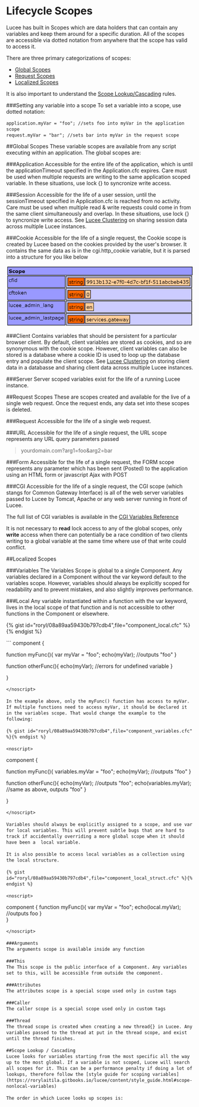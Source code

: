 # Lifecycle Scopes

Lucee has built in Scopes which are data holders that can contain any variables and keep them around for a specific duration. All of the scopes are accessible via dotted notation from anywhere that the scope has valid to access it. 

There are three primary categorizations of scopes:

* [Global Scopes](#global-scopes)
* [Request Scopes](#request-scopes)
* [Localized Scopes](#localized-scopes)

It is also important to understand the [Scope Lookup/Cascading](#scope-lookup--cascading) rules. 

###Setting any variable into a scope
To set a variable into a scope, use dotted notation:

```
application.myVar = "foo"; //sets foo into myVar in the application scope
request.myVar = "bar"; //sets bar into myVar in the request scope
```

##Global Scopes
These variable scopes are available from any script executing within an application. The global scopes are:

###Application
Accessible for the entire life of the application, which is until the applicationTimeout specified in the Application.cfc expires. Care must be used when multiple requests are writing to the same application scoped variable. In these situations, use lock {} to syncronize write access.

###Session
Accessible for the life of a user session, until the sessionTimeout specified in Application.cfc is reached from no activity. Care must be used when multiple read & write requests could come in from the same client simultaneously and overlap. In these situations, use lock {} to syncronize write access. See [Lucee Clustering](https://rorylaitila.gitbooks.io/lucee/content/clustering.html) on sharing session data across multiple Lucee instances. 

###Cookie
Accessible for the life of a single request, the Cookie scope is created by Lucee based on the cookies provided by the user's browser. It contains the same data as is in the cgi.http_cookie variable, but it is parsed into  a structure for you like below

![](cookie_example.png)

###Client
Contains variables that should be persistent for a particular browser client. By default, client variables are stored as cookies, and so are synonymous with the cookie scope. However, client variables can also be stored is a database where a cookie ID is used to loop up the database entry and populate the client scope. See [Lucee Clustering](https://rorylaitila.gitbooks.io/lucee/content/clustering.html) on storing client data in a databasse and sharing client data across multiple Lucee instances.

###Server
Server scoped variables exist for the life of a running Lucee instance.

##Request Scopes
These are scopes created and available for the live of a single web request. Once the request ends, any data set into these scopes is deleted.

###Request
Accessible for the life of a single web request.

###URL
Accessible for the life of a single request, the URL scope represents any URL query parameters passed
> yourdomain.com?arg1=foo&arg2=bar

###Form
Accessible for the life of a single request, the FORM scope represents any parameter which has been sent (Posted) to the application using an HTML form or javascript Ajax with POST

###CGI
Accessible for the life of a single request, the CGI scope (which stangs for Common Gateway Interface) is all of the web server variables passed to Lucee by Tomcat, Apache or any web server running in front of Lucee.

The full list of CGI variables is available in the [CGI Variables Reference](https://rorylaitila.gitbooks.io/lucee/content/cgi_variables.html)

It is not necessary to **read** lock access to any of the global scopes, only **write** access when there can potentially be a race condition of two clients writing to a global variable at the same time where use of that write could conflict.

##Localized Scopes

###Variables
The Variables Scope is global to a single Component. Any variables declared in a Component without the var keyword default to the variables scope. However, variables should always be explicitly scoped for readability and to prevent mistakes, and also slightly improves performance.

###Local
Any variable instantiated within a function with the var keyword, lives in the local scope of that function and is not accessible to other functions in the Component or elsewhere. 

{% gist id="roryl/08a89aa59430b797cdb4",file="component_local.cfc" %}{% endgist %}

<noscript>
```
component {

  function myFunc(){
    var myVar = "foo";
    echo(myVar); //outputs "foo"
  }
  
  function otherFunc(){
    echo(myVar); //errors for undefined variable
  }
  
}
```
</noscript>

In the example above, only the myFunc() function has access to myVar. If multiple functions need to access myVar, it should be declared it in the variables scope. That would change the example to the following:

{% gist id="roryl/08a89aa59430b797cdb4",file="component_variables.cfc" %}{% endgist %}

<noscript>
```
component {

  function myFunc(){
    variables.myVar = "foo";
    echo(myVar); //outputs "foo"
  }
  
  function otherFunc(){
    echo(myVar); //outputs "foo";
    echo(variables.myVar); //same as above, outputs "foo"
  }
  
}
```
</noscript>

Variables should always be explicitly assigned to a scope, and use var for local variables. This will prevent subtle bugs that are hard to track if accidentally overriding a more global scope when it should have been a  local variable.

It is also possible to access local variables as a collection using the local structure. 

{% gist id="roryl/08a89aa59430b797cdb4",file="component_local_struct.cfc" %}{% endgist %}

<noscript>
```
component {
	function myFunc(){
	  var myVar = "foo";
	  echo(local.myVar); //outputs foo
	}	
}
```
</noscript>

###Arguments
The arguments scope is available inside any function

###This
The This scope is the public interface of a Component. Any variables set to this, will be accessible from outside the component. 

###Attributes
The attributes scope is a special scope used only in custom tags

###Caller
The caller scope is a special scope used only in custom tags

###Thread
The thread scope is created when creating a new thread{} in Lucee. Any variables passed to the thread at put in the thread scope, and exist until the thread finishes.

##Scope Lookup / Cascading
Lucee looks for variables starting from the most specific all the way up to the most global. If a variable is not scoped, Lucee will search all scopes for it. This can be a performance penalty if doing a lot of lookups, therefore follow the [style guide for scoping variables](https://rorylaitila.gitbooks.io/lucee/content/style_guide.html#scope-nonlocal-variables)

The order in which Lucee looks up scopes is:


